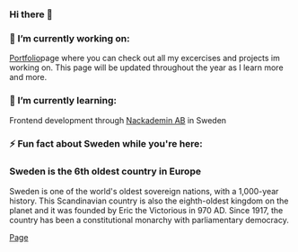 ### Hi there 👋

### 🔭 I’m currently working on:
[Portfolio](https://palutzii.github.io/)page where you can check out all my excercises and projects im working on.
This page will be updated throughout the year as I learn more and more.
 
### 🌱 I’m currently learning: 
Frontend development through [Nackademin AB](https://nackademin.se/utbildningar/frontend-utvecklare/) in Sweden

### ⚡ Fun fact about Sweden while you're here: 
### Sweden is the 6th oldest country in Europe
Sweden is one of the world's oldest sovereign nations, with a 1,000-year history. This Scandinavian country is also the eighth-oldest kingdom on the planet and it was founded by Eric the Victorious in 970 AD. Since 1917, the country has been a constitutional monarchy with parliamentary democracy.

<a href="https://palutzii.github.io/" target="_blank"> Page </a>

